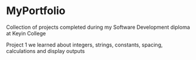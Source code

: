 # MyPortfolio
Collection of projects completed during my Software Development diploma at Keyin College

Project 1 we learned about integers, strings, constants, spacing, calculations and display outputs
